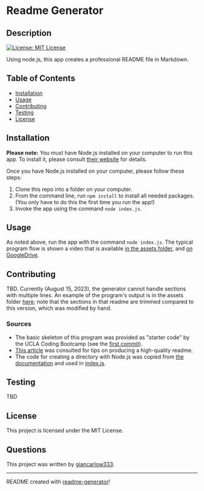 # Readme Generator

## Description

[![License: MIT License](https://img.shields.io/badge/license-MIT_License-blue.svg)](https://choosealicense.com/licenses/mit/)

Using node.js, this app creates a professional README file in Markdown.

## Table of Contents

- [Installation](#installation)
- [Usage](#usage)
- [Contributing](#contributing)
- [Testing](#testing)
- [License](#license)

## Installation

**Please note:** You must have Node.js installed on your computer to run this app.  To install it, please consult [their website](https://nodejs.org/en/download) for details.

Once you have Node.js installed on your computer, please follow these steps:

1. Clone this repo into a folder on your computer.
2. From the command line, run ``npm install`` to install all needed packages.  (You only have to do this the first time you run the app!)
3. Invoke the app using the command ``node index.js``.

## Usage

As noted above, run the app with the command ``node index.js``.  The typical program flow is shown a video that is available [in the assets folder](./assets/ReadmeGeneratorDemoVideo.mp4), and [on GoogleDrive](https://drive.google.com/file/d/1-BLyYOEIqYD11UyXk5SrYFPeWFgr8zD1/view?usp=drive_link).

## Contributing

TBD.  Currently (August 15, 2023), the generator cannot handle sections with multiple lines.  An example of the program's output is in the assets folder [here](./assets/Readme%20Generator.md); note that the sections in that readme are trimmed compared to this version, which was modified by hand.

### Sources

* The basic skeleton of this program was provided as "starter code" by the UCLA Coding Bootcamp (see the [first commit](https://github.com/giancarlow333/readme-generator/commit/f2ae99e235b206a24ec14c3d6f4dfb27231c58b3)).
* [This article](https://coding-boot-camp.github.io/full-stack/github/professional-readme-guide) was consulted for tips on producing a high-quality readme.
* The code for creating a directory with Node.js was copied from [the documentation](https://nodejs.dev/en/learn/working-with-folders-in-nodejs/) and used in [index.js](./index.js).

## Testing

TBD

## License

This project is licensed under the MIT License.

## Questions

This project was written by [giancarlow333](https://github.com/giancarlow333).

---

README created with [readme-generator](https://github.com/giancarlow333/readme-generator)!
